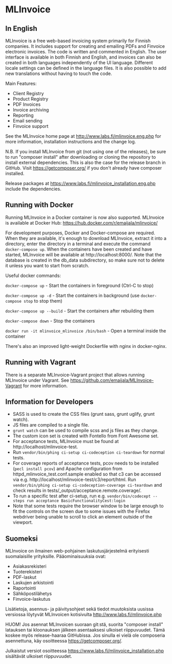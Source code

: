 MLInvoice
=========

In English
----------

MLInvoice is a free web-based invoicing system primarily for Finnish companies. It includes
support for creating and emailing PDFs and Finvoice electronic invoices. The code is written
and commented in English. The user interface is available in both Finnish and English, and
invoices can also be created in both languages independently of the UI language. Different
locale settings can be defined in the language files. It is also possible to add new
translations without having to touch the code.

Main Features:

- Client Registry
- Product Registry
- PDF Invoices
- Invoice archiving
- Reporting
- Email sending
- Finvoice support

See the MLInvoice home page at http://www.labs.fi/mlinvoice.eng.php for more information,
installation instructions and the change log.

N.B. If you install MLInvoice from git (not using one of the releases), be sure to
run "composer install" after downloading or cloning the repository to install
external dependencies. This is also the case for the release branch in GitHub.
Visit https://getcomposer.org/ if you don't already have composer installed.

Release packages at https://www.labs.fi/mlinvoice_installation.eng.php include the
dependencies.


Running with Docker
-------------------

Running MLInvoice in a Docker container is now also supported. MLInvoice is available
at Docker Hub: https://hub.docker.com/r/emaijala/mlinvoice/

For development purposes, Docker and Docker-compose are required. When they are
available, it's enough to download MLInvoice, extract it into a directory, enter the
directory in a terminal and execute the command `docker-compose up`. When the
containers have been created and have started, MLInvoice will be available at
http://localhost:8000/. Note that the database is created in the db_data
subdirectory, so make sure not to delete it unless you want to start from scratch.

Useful docker commands:

`docker-compose up` - Start the containers in foreground (Ctrl-C to stop)

`docker-compose up -d` - Start the containers in background (use `docker-compose stop` to stop them)

`docker-compose up --build` - Start the containers after rebuilding them

`docker-compose down` - Stop the containers

`docker run -it mlinvoice_mlinvoice /bin/bash` - Open a terminal inside the container


There's also an improved light-weight Dockerfile with nginx in docker-nginx.


Running with Vagrant
--------------------

There is a separate MLInvoice-Vagrant project that allows running MLInvoice under
Vagrant. See https://github.com/emaijala/MLInvoice-Vagrant for more information.


Information for Developers
--------------------------

- SASS is used to create the CSS files (grunt sass, grunt uglify, grunt watch).
- JS files are compiled to a single file.
- `grunt watch` can be used to compile scss and js files as they change.
- The custom icon set is created with Fontello from Font Awesome set.
- For acceptance tests, MLInvoice must be found at http://localhost/mlinvoice-test.
- Run `vendor/bin/phing ci-setup ci-codeception ci-teardown` for normal tests.
- For coverage reports of acceptance tests, pcov needs to be installed (`pecl install pcov`) and Apache configuration from httpd_mlinvoice_test.conf.sample enabled so that c3 can be accessed via e.g. http://localhost/mlinvoice-test/c3/report/html. Run `vendor/bin/phing ci-setup ci-codeception-coverage ci-teardown` and check results in tests/_output/acceptance.remote.coverage/.
- To run a specific test after ci-setup, run e.g. `vendor/bin/codecept --steps run acceptance BasicFunctionalityCest:login`
- Note that some tests require the browser window to be large enough to fit the controls on the screen due to some issues with the Firefox webdriver being unable to scroll to click an element outside of the viewport.


Suomeksi
--------

MLInvoice on ilmainen web-pohjainen laskutusjärjestelmä erityisesti suomalaisille yrityksille.
Pääominaisuuksia ovat:

- Asiakasrekisteri
- Tuoterekisteri
- PDF-laskut
- Laskujen arkistointi
- Raportointi
- Sähköpostilähetys
- Finvoice-laskutus

Lisätietoja, asennus- ja päivitysohjeet sekä tiedot muutoksista uusissa versiossa löytyvät
MLInvoicen kotisivulta http://www.labs.fi/mlinvoice.php

HUOM! Jos asennat MLInvoicen suoraan git:stä, suorita "composer install" latauksen
tai kloonauksen jälkeen asentaaksesi ulkoiset riippuvuudet. Tämä koskee myös
release-haaraa GitHubissa. Jos sinulla ei vielä ole
composeria asennettuna, käy osoitteessa https://getcomposer.org/.

Julkaistut versiot osoitteessa https://www.labs.fi/mlinvoice_installation.php
sisältävät ulkoiset riippuvuudet.
